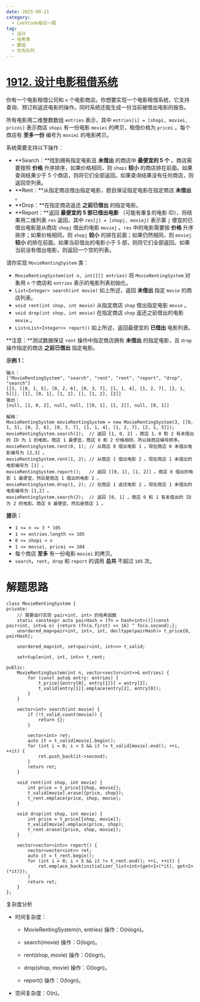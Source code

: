 ```yaml
---
date: 2025-09-21
category:
  - LeetCode每日一题
tag:
  - 设计
  - 哈希表
  - 数组
  - 优先队列
---
```


# [1912. 设计电影租借系统](https://leetcode.cn/problems/design-movie-rental-system/)

你有一个电影租借公司和 `n` 个电影商店。你想要实现一个电影租借系统，它支持查询、预订和返还电影的操作。同时系统还能生成一份当前被借出电影的报告。

所有电影用二维整数数组 `entries` 表示，其中 `entries[i] = [shopi, moviei, pricei]` 表示商店 `shopi` 有一份电影 `moviei` 的拷贝，租借价格为 `pricei` 。每个商店有 **至多一份** 编号为 `moviei` 的电影拷贝。

系统需要支持以下操作：

- **Search：**找到拥有指定电影且 **未借出** 的商店中 **最便宜的 5 个** 。商店需要按照 **价格** 升序排序，如果价格相同，则 `shopi` **较小** 的商店排在前面。如果查询结果少于 5 个商店，则将它们全部返回。如果查询结果没有任何商店，则返回空列表。
- **Rent：**从指定商店借出指定电影，题目保证指定电影在指定商店 **未借出** 。
- **Drop：**在指定商店返还 **之前已借出** 的指定电影。
- **Report：**返回 **最便宜的 5 部已借出电影** （可能有重复的电影 ID），将结果用二维列表 `res` 返回，其中 `res[j] = [shopj, moviej]` 表示第 `j` 便宜的已借出电影是从商店 `shopj` 借出的电影 `moviej` 。`res` 中的电影需要按 **价格** 升序排序；如果价格相同，则 `shopj` **较小** 的排在前面；如果仍然相同，则 `moviej` **较小** 的排在前面。如果当前借出的电影小于 5 部，则将它们全部返回。如果当前没有借出电影，则返回一个空的列表。

请你实现 `MovieRentingSystem` 类：

- `MovieRentingSystem(int n, int[][] entries)` 将 `MovieRentingSystem` 对象用 `n` 个商店和 `entries` 表示的电影列表初始化。
- `List<Integer> search(int movie)` 如上所述，返回 **未借出** 指定 `movie` 的商店列表。
- `void rent(int shop, int movie)` 从指定商店 `shop` 借出指定电影 `movie` 。
- `void drop(int shop, int movie)` 在指定商店 `shop` 返还之前借出的电影 `movie` 。
- `List<List<Integer>> report()` 如上所述，返回最便宜的 **已借出** 电影列表。

**注意：**测试数据保证 `rent` 操作中指定商店拥有 **未借出** 的指定电影，且 `drop` 操作指定的商店 **之前已借出** 指定电影。

 

**示例 1：**

```
输入：
["MovieRentingSystem", "search", "rent", "rent", "report", "drop", "search"]
[[3, [[0, 1, 5], [0, 2, 6], [0, 3, 7], [1, 1, 4], [1, 2, 7], [2, 1, 5]]], [1], [0, 1], [1, 2], [], [1, 2], [2]]
输出：
[null, [1, 0, 2], null, null, [[0, 1], [1, 2]], null, [0, 1]]

解释：
MovieRentingSystem movieRentingSystem = new MovieRentingSystem(3, [[0, 1, 5], [0, 2, 6], [0, 3, 7], [1, 1, 4], [1, 2, 7], [2, 1, 5]]);
movieRentingSystem.search(1);  // 返回 [1, 0, 2] ，商店 1，0 和 2 有未借出的 ID 为 1 的电影。商店 1 最便宜，商店 0 和 2 价格相同，所以按商店编号排序。
movieRentingSystem.rent(0, 1); // 从商店 0 借出电影 1 。现在商店 0 未借出电影编号为 [2,3] 。
movieRentingSystem.rent(1, 2); // 从商店 1 借出电影 2 。现在商店 1 未借出的电影编号为 [1] 。
movieRentingSystem.report();   // 返回 [[0, 1], [1, 2]] 。商店 0 借出的电影 1 最便宜，然后是商店 1 借出的电影 2 。
movieRentingSystem.drop(1, 2); // 在商店 1 返还电影 2 。现在商店 1 未借出的电影编号为 [1,2] 。
movieRentingSystem.search(2);  // 返回 [0, 1] 。商店 0 和 1 有未借出的 ID 为 2 的电影。商店 0 最便宜，然后是商店 1 。
```

 

**提示：**

- `1 <= n <= 3 * 105`
- `1 <= entries.length <= 105`
- `0 <= shopi < n`
- `1 <= moviei, pricei <= 104`
- 每个商店 **至多** 有一份电影 `moviei` 的拷贝。
- `search`，`rent`，`drop` 和 `report` 的调用 **总共** 不超过 `105` 次。

# 解题思路



```
class MovieRentingSystem {
private:
    // 需要自行实现 pair<int, int> 的哈希函数
    static constexpr auto pairHash = [fn = hash<int>()](const pair<int, int>& o) {return (fn(o.first) << 16) ^ fn(o.second);};
    unordered_map<pair<int, int>, int, decltype(pairHash)> t_price{0, pairHash};

    unordered_map<int, set<pair<int, int>>> t_valid;

    set<tuple<int, int, int>> t_rent;

public:
    MovieRentingSystem(int n, vector<vector<int>>& entries) {
        for (const auto& entry: entries) {
            t_price[{entry[0], entry[1]}] = entry[2];
            t_valid[entry[1]].emplace(entry[2], entry[0]);
        }
    }
    
    vector<int> search(int movie) {
        if (!t_valid.count(movie)) {
            return {};
        }
        
        vector<int> ret;
        auto it = t_valid[movie].begin();
        for (int i = 0; i < 5 && it != t_valid[movie].end(); ++i, ++it) {
            ret.push_back(it->second);
        }
        return ret;
    }
    
    void rent(int shop, int movie) {
        int price = t_price[{shop, movie}];
        t_valid[movie].erase({price, shop});
        t_rent.emplace(price, shop, movie);
    }
    
    void drop(int shop, int movie) {
        int price = t_price[{shop, movie}];
        t_valid[movie].emplace(price, shop);
        t_rent.erase({price, shop, movie});
    }
    
    vector<vector<int>> report() {
        vector<vector<int>> ret;
        auto it = t_rent.begin();
        for (int i = 0; i < 5 && it != t_rent.end(); ++i, ++it) {
            ret.emplace_back(initializer_list<int>{get<1>(*it), get<2>(*it)});
        }
        return ret;
    }
};
```

复杂度分析


- 时间复杂度：

  - MovieRentingSystem(n, entries) 操作：O(nlogn)。
  
  - search(movie) 操作：O(logn)。
  
  - rent(shop, movie) 操作：O(logn)。
  
  - drop(shop, movie) 操作：O(logn)。
  
  - report() 操作：O(logn)。
  
- 空间复杂度：O(n)。

  
  
  
  
  
  
  
  
  
